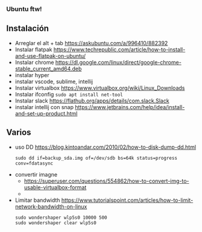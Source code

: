### Ubuntu ftw!
## Instalación
* Arreglar el alt + tab https://askubuntu.com/a/996410/882392
* Instalar flatpak https://www.techrepublic.com/article/how-to-install-and-use-flatpak-on-ubuntu/
* Instalar chrome https://dl.google.com/linux/direct/google-chrome-stable_current_amd64.deb
* instalar hyper
* instalar vscode, sublime, intellij
* Instalar virtualbox https://www.virtualbox.org/wiki/Linux_Downloads
* Instalar ifconfig `sudo apt install net-tool`
* Instalar slack https://flathub.org/apps/details/com.slack.Slack
* instalar intellij con snap https://www.jetbrains.com/help/idea/install-and-set-up-product.html

## Varios
* uso DD https://blog.kintoandar.com/2010/02/how-to-disk-dump-dd.html
    ```
    sudo dd if=backup_sda.img of=/dev/sdb bs=64k status=progress conv=fdatasync
    ```
* convertir imagne
    - https://superuser.com/questions/554862/how-to-convert-img-to-usable-virtualbox-format
    - 
* Limitar bandwidth https://www.tutorialspoint.com/articles/how-to-limit-network-bandwidth-on-linux
    ```
    sudo wondershaper wlp5s0 10000 500
    sudo wondershaper clear wlp5s0
    ```